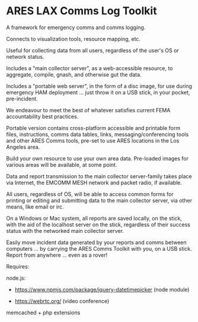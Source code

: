 # ARES LAX Comms Log Toolkit

A framework for emergency comms and comms logging.

Connects to visualization tools, resource mapping, etc.

Useful for collecting data from all users, regardless of the user's OS or network status.

Includes a "main collector server", as a web-accessible resource, to aggregate, compile, gnash, and otherwise gut the data.

Includes a "portable web server", in the form of a disc image, for use during emergency HAM deployment ... just throw it on a USB stick, in your pocket, pre-incident.

We endeavour to meet the best of whatever satisfies current FEMA accountability best practices.

Portable version contains cross-platform accessible and printable form files, instructions, comms data tables, links, messaging/conferencing tools and other ARES Comms tools, pre-set to use ARES locations in the Los Angeles area.

Build your own resource to use your own area data. Pre-loaded images for various areas will be available, at some point.

Data and report transmission to the main collector server-family takes place via Internet, the EMCOMM MESH network and packet radio, if available.

All users, regardless of OS, will be able to access common forms for printing or editing and submitting data to the main collector server, via other means, like email or irc.

On a Windows or Mac system, all reports are saved locally, on the stick, with the aid of the localhost server on the stick, regardless of their success status with the networked main collector server.

Easily move incident data generated by your reports and comms between computers ... by carrying the ARES Comms Toolkit with you, on a USB stick. Report from anywhere ... even as a rover!

Requires:

node.js:

- https://www.npmjs.com/package/jquery-datetimepicker (node module)

- https://webrtc.org/ (video conference)

memcached + php extensions


